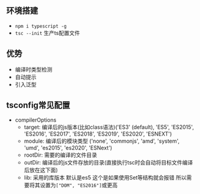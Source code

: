 ## 环境搭建
- `npm i typescript -g`
- `tsc --init` 生产ts配置文件

## 优势
- 编译时类型检测
- 自动提示
- 引入泛型

## tsconfig常见配置
- compilerOptions
  - target: 编译后的js版本(比如class语法)('ES3' (default), 'ES5', 'ES2015', 'ES2016', 'ES2017', 'ES2018', 'ES2019', 'ES2020', 'ESNEXT')
  - module: 编译后的模块类型 ('none', 'commonjs', 'amd', 'system', 'umd', 'es2015', 'es2020', 'ESNext')
  - rootDir: 需要的编译的文件目录
  - outDir: 编译后的js文件存放的目录(直接执行tsc时会自动将目标文件编译后放在这下面)
  - lib: 采用的库版本 默认是es5 这个是如果使用Set等结构就会报错 所以需要将其设置为`["DOM", "ES2016"]`或更高